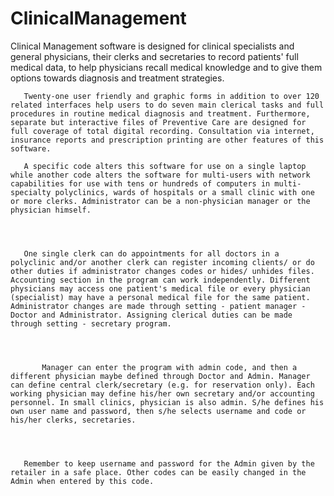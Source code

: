 # ClinicalManagement
Clinical Management software is designed for clinical specialists and general physicians, their clerks and secretaries to record patients' full medical data, to help physicians recall medical knowledge and to give them options towards diagnosis and treatment strategies.

       Twenty-one user friendly and graphic forms in addition to over 120 related interfaces help users to do seven main clerical tasks and full procedures in routine medical diagnosis and treatment. Furthermore, separate but interactive files of Preventive Care are designed for full coverage of total digital recording. Consultation via internet, insurance reports and prescription printing are other features of this software.
       
       A specific code alters this software for use on a single laptop while another code alters the software for multi-users with network capabilities for use with tens or hundreds of computers in multi-specialty polyclinics, wards of hospitals or a small clinic with one or more clerks. Administrator can be a non-physician manager or the physician himself.




       One single clerk can do appointments for all doctors in a polyclinic and/or another clerk can register incoming clients/ or do other duties if administrator changes codes or hides/ unhides files. Accounting section in the program can work independently. Different physicians may access one patient's medical file or every physician (specialist) may have a personal medical file for the same patient. Administrator changes are made through setting - patient manager - Doctor and Administrator. Assigning clerical duties can be made through setting - secretary program.




           Manager can enter the program with admin code, and then a different physician maybe defined through Doctor and Admin. Manager can define central clerk/secretary (e.g. for reservation only). Each working physician may define his/her own secretary and/or accounting personnel. In small clinics, physician is also admin. S/he defines his own user name and password, then s/he selects username and code or his/her clerks, secretaries.




       Remember to keep username and password for the Admin given by the retailer in a safe place. Other codes can be easily changed in the Admin when entered by this code.
